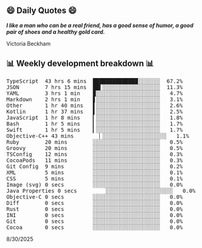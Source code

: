 ## 😄 Daily Quotes 😄

_**I like a man who can be a real friend, has a good sense of humor, a good pair of shoes and a healthy gold card.**_

Victoria Beckham



## 📊 Weekly development breakdown 📊

<pre>TypeScript  43 hrs 6 mins  ██████████████░░░░░░░  67.2%
JSON        7 hrs 15 mins  ██▍░░░░░░░░░░░░░░░░░░  11.3%
YAML        3 hrs 1 min    ▉░░░░░░░░░░░░░░░░░░░░   4.7%
Markdown    2 hrs 1 min    ▋░░░░░░░░░░░░░░░░░░░░   3.1%
Other       1 hr 40 mins   ▌░░░░░░░░░░░░░░░░░░░░   2.6%
Kotlin      1 hr 37 mins   ▌░░░░░░░░░░░░░░░░░░░░   2.5%
JavaScript  1 hr 8 mins    ▎░░░░░░░░░░░░░░░░░░░░   1.8%
Bash        1 hr 5 mins    ▎░░░░░░░░░░░░░░░░░░░░   1.7%
Swift       1 hr 5 mins    ▎░░░░░░░░░░░░░░░░░░░░   1.7%
Objective-C++ 43 mins        ▏░░░░░░░░░░░░░░░░░░░░   1.1%
Ruby        20 mins        ░░░░░░░░░░░░░░░░░░░░░   0.5%
Groovy      20 mins        ░░░░░░░░░░░░░░░░░░░░░   0.5%
TSConfig    12 mins        ░░░░░░░░░░░░░░░░░░░░░   0.3%
CocoaPods   11 mins        ░░░░░░░░░░░░░░░░░░░░░   0.3%
Git Config  9 mins         ░░░░░░░░░░░░░░░░░░░░░   0.2%
XML         5 mins         ░░░░░░░░░░░░░░░░░░░░░   0.1%
CSS         5 mins         ░░░░░░░░░░░░░░░░░░░░░   0.1%
Image (svg) 0 secs         ░░░░░░░░░░░░░░░░░░░░░   0.0%
Java Properties 0 secs         ░░░░░░░░░░░░░░░░░░░░░   0.0%
Objective-C 0 secs         ░░░░░░░░░░░░░░░░░░░░░   0.0%
Diff        0 secs         ░░░░░░░░░░░░░░░░░░░░░   0.0%
Rust        0 secs         ░░░░░░░░░░░░░░░░░░░░░   0.0%
INI         0 secs         ░░░░░░░░░░░░░░░░░░░░░   0.0%
Git         0 secs         ░░░░░░░░░░░░░░░░░░░░░   0.0%
Cocoa       0 secs         ░░░░░░░░░░░░░░░░░░░░░   0.0%</pre>

8/30/2025